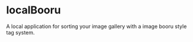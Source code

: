 # localBooru
A local application for sorting your image gallery with a image booru style tag system.
